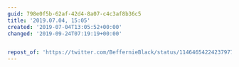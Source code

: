 ```yaml
---
guid: 798e0f5b-62af-42d4-8a07-c4c3af8b36c5
title: '2019.07.04, 15:05'
created: '2019-07-04T13:05:52+00:00'
changed: '2019-09-24T07:19:19+00:00'


repost_of: 'https://twitter.com/BeffernieBlack/status/1146465422423797760'
---
```


